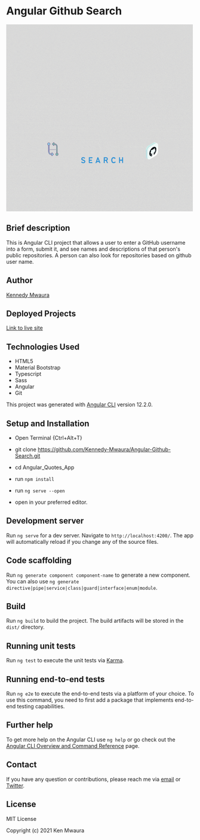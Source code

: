 # Angular Github Search
![logo](src/assets/images/Cloud%20Server%20Logo.gif)

## Brief description

This is Angular CLI project that allows a user to enter a GitHub username into a form, submit it, and see names and descriptions of that person's public repositories. A person can also look for repositories based on github user name.

## Author

[Kennedy Mwaura](https://github.com/Kennedy-Mwaura)

## Deployed Projects

[Link to live site]()

## Technologies Used

* HTML5
* Material Bootstrap
* Typescript
* Sass
* Angular
* Git
  
This project was generated with [Angular CLI](https://github.com/angular/angular-cli) version 12.2.0.

## Setup and Installation

* Open Terminal {Ctrl+Alt+T}

* git clone <https://github.com/Kennedy-Mwaura/Angular-Github-Search.git>

* cd Angular_Quotes_App
* run  `npm install`
* run `ng serve --open`

* open in your preferred editor.

## Development server

Run `ng serve` for a dev server. Navigate to `http://localhost:4200/`. The app will automatically reload if you change any of the source files.

## Code scaffolding

Run `ng generate component component-name` to generate a new component. You can also use `ng generate directive|pipe|service|class|guard|interface|enum|module`.

## Build

Run `ng build` to build the project. The build artifacts will be stored in the `dist/` directory.

## Running unit tests

Run `ng test` to execute the unit tests via [Karma](https://karma-runner.github.io).

## Running end-to-end tests

Run `ng e2e` to execute the end-to-end tests via a platform of your choice. To use this command, you need to first add a package that implements end-to-end testing capabilities.

## Further help

To get more help on the Angular CLI use `ng help` or go check out the [Angular CLI Overview and Command Reference](https://angular.io/cli) page.

## Contact

If you have any question or contributions, please reach me via [email](kemwaura@gmail.com) or
[Twitter](https://twitter.com/Ken_Mwaura1).

## License

MIT License

Copyright (c) 2021 Ken Mwaura
